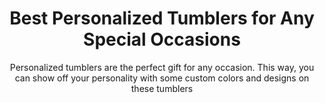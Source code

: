 ---
layout: post
title: Best Personalized Tumblers for Any Special Occasions
subtitle: Personalized tumblers are the perfect gift for any occasion. This way, you can show off your personality with some custom colors and designs on these tumblers
header-img: "img/post/2023/09/copied/medium_personalized_tumblers_fix_096c3ea46d.jpg"
header-style: text
permalink: "/personalized-tumblers/"
catalog: true
tags:
  - Recipients 
  - Men
--- 